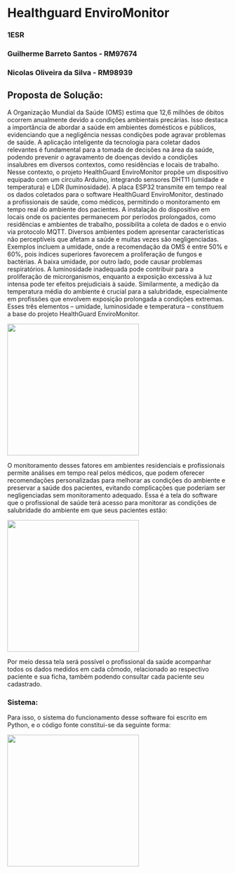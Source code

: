 <h1> Healthguard EnviroMonitor </h1>
<h3>1ESR</h3>
<h3>Guilherme Barreto Santos - RM97674</h3>
<h3>Nicolas Oliveira da Silva - RM98939</h3>

<h2>Proposta de Solução:</h2>
<p>A Organização Mundial da Saúde (OMS) estima que 12,6 milhões de óbitos ocorrem anualmente devido a condições ambientais precárias. Isso destaca a importância de abordar a saúde em ambientes domésticos e públicos, evidenciando que a negligência nessas condições pode agravar problemas de saúde. A aplicação inteligente da tecnologia para coletar dados relevantes é fundamental para a tomada de decisões na área da saúde, podendo prevenir o agravamento de doenças devido a condições insalubres em diversos contextos, como residências e locais de trabalho.
Nesse contexto, o projeto HealthGuard EnviroMonitor propõe um dispositivo equipado com um circuito Arduino, integrando sensores DHT11 (umidade e temperatura) e LDR (luminosidade). A placa ESP32 transmite em tempo real os dados coletados para o software HealthGuard EnviroMonitor, destinado a profissionais de saúde, como médicos, permitindo o monitoramento em tempo real do ambiente dos pacientes. A instalação do dispositivo em locais onde os pacientes permanecem por períodos prolongados, como residências e ambientes de trabalho, possibilita a coleta de dados e o envio via protocolo MQTT.
Diversos ambientes podem apresentar características não perceptíveis que afetam a saúde e muitas vezes são negligenciadas. Exemplos incluem a umidade, onde a recomendação da OMS é entre 50% e 60%, pois índices superiores favorecem a proliferação de fungos e bactérias. A baixa umidade, por outro lado, pode causar problemas respiratórios. A luminosidade inadequada pode contribuir para a proliferação de microrganismos, enquanto a exposição excessiva à luz intensa pode ter efeitos prejudiciais à saúde.
Similarmente, a medição da temperatura média do ambiente é crucial para a salubridade, especialmente em profissões que envolvem exposição prolongada a condições extremas. Esses três elementos – umidade, luminosidade e temperatura – constituem a base do projeto HealthGuard EnviroMonitor. 
</p>
<img src="https://github.com/gui2604/healthguard-enviromonitor-python-program/assets/128194162/314fc0f3-e2c1-4d5e-9955-6603b2946760" width=300px>
<p>O monitoramento desses fatores em ambientes residenciais e profissionais permite análises em tempo real pelos médicos, que podem oferecer recomendações personalizadas para melhorar as condições do ambiente e preservar a saúde dos pacientes, evitando complicações que poderiam ser negligenciadas sem monitoramento adequado.
Essa é a tela do software que o profissional de saúde terá acesso para monitorar as condições de salubridade do ambiente em que seus pacientes estão:
</p>
<img src="https://github.com/gui2604/healthguard-enviromonitor-python-program/assets/128194162/caee3f66-d1e2-42d3-9aa6-118fd428a042" width=300px align="center">
<p>Por meio dessa tela será possível o profissional da saúde acompanhar todos os dados medidos em cada cômodo, relacionado ao respectivo paciente e sua ficha, também podendo consultar cada paciente seu cadastrado.</p>
<h3>Sistema:</h3>
<p>Para isso, o sistema do funcionamento desse software foi escrito em Python, e o código fonte constitui-se da seguinte forma:</p>
<span align="center">
  <img src="https://github.com/gui2604/healthguard-enviromonitor-python-program/assets/128194162/9ffabbc4-d135-4066-a515-726f0c2eff24" width="300px">
</span>
